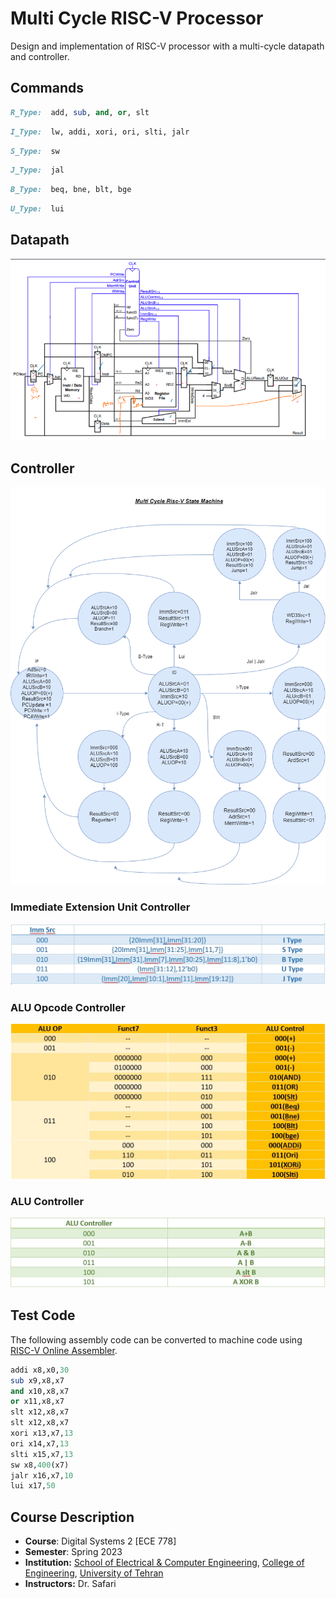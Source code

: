 # Multi Cycle RISC-V Processor
Design and implementation of RISC-V processor with a multi-cycle datapath and controller.
## Commands

```ruby
R_Type:  add, sub, and, or, slt
```
```ruby
I_Type:  lw, addi, xori, ori, slti, jalr
```
```ruby
S_Type:  sw
```
```ruby
J_Type:  jal
```
```ruby
B_Type:  beq, bne, blt, bge
```
```ruby
U_Type:  lui
```
## Datapath
<img src="./doc/Datapath.png">

## Controller
<img src="./doc/CONTROLLER.png">

### Immediate Extension Unit Controller
<img src="./doc/Imm_Ext.jpg">

### ALU Opcode Controller
<img src="./doc/ALU_OP.jpg">

### ALU Controller
<img src="./doc/ALU_CONT.jpg">

## Test Code
The following assembly code can be converted to machine code using [RISC-V Online Assembler](https://riscvasm.lucasteske.dev/#).

```ruby
addi x8,x0,30
sub x9,x8,x7
and x10,x8,x7
or x11,x8,x7
slt x12,x8,x7
slt x12,x8,x7
xori x13,x7,13
ori x14,x7,13
slti x15,x7,13
sw x8,400(x7)
jalr x16,x7,10
lui x17,50
```
## Course Description
- **Course**: Digital Systems 2 [ECE 778]
- **Semester**: Spring 2023
- **Institution:** [School of Electrical & Computer Engineering](https://ece.ut.ac.ir/en/), [College of Engineering](https://eng.ut.ac.ir/en), [University of Tehran](https://ut.ac.ir/en)
- **Instructors:** Dr. Safari